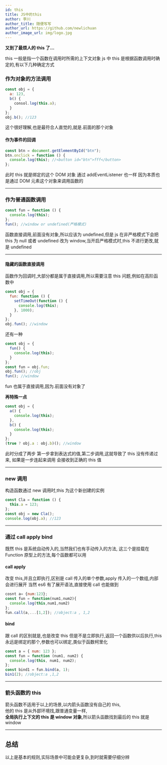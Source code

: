 ```yaml
---
id: this
title: JS中的this
author: 李川
author_title: 随便写写
author_url: https://github.com/newlichuan
author_image_url: img/logo.jpg
---
```


**又到了最烦人的 this 了...**

<!--truncate-->

this 一般是指一个函数在调用时所需的上下文对象 js 中 this 是根据函数调用时确定的,有以下几种确定方式

### 作为对象的方法调用

```js
const obj = {
  a: 123,
  b() {
    consol.log(this.a);
  }
};
obj.b(); //123
```

这个很好理解,也是最符合人直觉的,就是.前面的那个对象

#### 作为事件的回调

```js
const btn = document.getElementById("btn");
btn.onclick = function () {
  console.log(this); //<button id="btn">fff</button>
};
```

此时 this 就是绑定的这个 DOM 对象 通过 addEventListener 也一样
因为本质也是通过 DOM 元素这个对象来调用函数的

---

### 作为普通函数调用

```js
const fun = function () {
  console.log(this);
};
fun(); //window or undefined(严格模式)
```

函数直接调用,前面没有对象,所以应该为 undefined,但是 js 在非严格模式下会把 this 为
null 或者 undefined 改为 window,当开启严格模式时,this 不进行更改,就是 undefined

---

#### 隐藏的函数直接调用

函数作为回调时,大部分都是属于直接调用,所以需要注意 this 问题,例如在高阶函数中

```js
const obj = {
  fun: function () {
    setTimeOut(function () {
      console.log(this);
    }, 1000);
  }
};
obj.fun(); //window
```

还有一种

```js
const obj = {
  fun() {
    console.log(this);
  }
};
const fun = obj.fun;
obj.fun(); //obj
fun(); //window
```

fun 也属于直接调用,因为.前面没有对象了

**再特殊一点**

```js
const obj = {
  a() {
    console.log(this);
  },
  b() {
    console.log(this);
  }
};
(true ? obj.a : obj.b)(); //window
```

此时分成了两步 第一步拿到表达式的值,第二步调用,这就导致了 this 没有传递过来,
如果是一步连起来调用 会接收到正确的 this 值

---

### new 调用

构造函数通过 new 调用时,this 为这个新创建的实例

```js
const Cla = function () {
  this.a = 123;
};
const obj = new Cla();
console.log(obj.a); //123
```

---

### 通过 call apply bind

既然 this 是系统自动传入的,当然我们也有手动传入的方法,
这三个是挂载在 Function 原型上的方法,每个函数都可以用

#### call apply

改变 this,并且立即执行,区别是 call 传入的单个参数,apply 传入的一个数组,内部会进行展开
当然 es6 有了展开语法,直接使用 call 也能做到

```js
cosnt a= {num:123};
const fun = function(num1,num2){
  console.log(this,num1,num2)
};
fun.call(a,...[1,2]); //object:a , 1,2
```

#### bind

跟 call 的区别就是,也是改变 this 但是不是立即执行,返回一个函数供以后执行,this 永远是绑定的那个,参数也可以绑定,类似于函数柯里化

```js
const a = { num: 123 };
const fun = function (num1, num2) {
  console.log(this, num1, num2);
};
const bind1 = fun.bind(a, 1);
bin1(2); //object:a ,1,2
```

---

### 箭头函数的 this

箭头函数不适用于以上的场景,以内箭头函数没有自己的 this,  
他的 this 是从外部环境找,跟普通变量一样,  
**全局执行上下文的 this 是 window 对象**,所以箭头函数找到最后的 this 就是 window

---

## 总结

以上是基本的规则,实际场景中可能会更复杂,到时就需要仔细分辨
